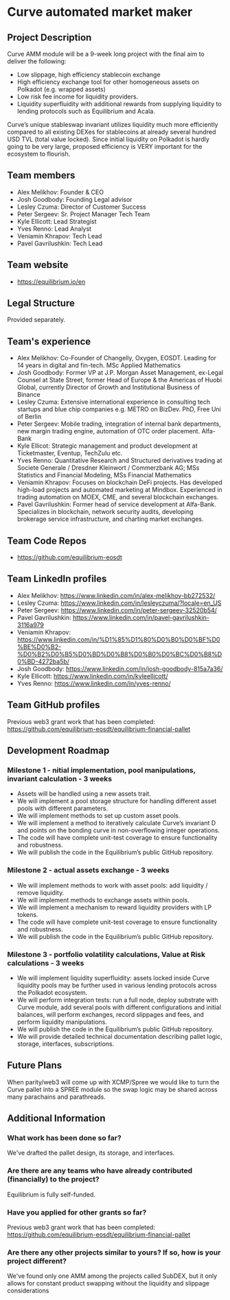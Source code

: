 # Curve automated market maker
## Project Description

Curve AMM module will be a 9-week long project with the final aim to deliver the following:

- Low slippage, high efficiency stablecoin exchange
- High efficiency exchange tool for other homogeneous assets on Polkadot (e.g. wrapped assets) 
- Low risk fee income for liquidity providers. 
- Liquidity superfluidity with additional rewards from supplying liquidity to lending protocols such as Equilibrium and Acala.

Curve’s unique stableswap invariant utilizes liquidity much more efficiently compared to all existing DEXes for stablecoins at already several hundred USD TVL (total value locked). Since initial liquidity on Polkadot is hardly going to be very large, proposed efficiency is VERY important for the ecosystem to flourish.

## Team members

- Alex Melikhov: Founder & CEO 
- Josh Goodbody: Founding Legal advisor
- Lesley Czuma: Director of Customer Success
- Peter Sergeev: Sr. Project Manager Tech Team
- Kyle Ellicott: Lead Strategist
- Yves Renno: Lead Analyst
- Veniamin Khrapov: Tech Lead
- Pavel Gavrilushkin: Tech Lead

## Team website
- https://equilibrium.io/en

## Legal Structure 
Provided separately.

## Team's experience

- Alex Melikhov: Co-Founder of Changelly, Oxygen, EOSDT. Leading for 14 years in digital and fin-tech. MSc Applied Mathematics
- Josh Goodbody: Former VP at J.P. Morgan Asset Management, ex-Legal Counsel at State Street, former Head of Europe & the Americas of Huobi Global, currently Director of Growth and Institutional Business of Binance
- Lesley Czuma: Extensive international experience in consulting tech startups and blue chip companies e.g. METRO on BizDev. PhD, Free Uni of Berlin
- Peter Sergeev: Mobile trading, integration of internal bank departments, new margin trading engine, automation of OTC order placement. Alfa-Bank
- Kyle Ellicot: Strategic management and product development at Ticketmaster, Eventup, TechZulu etc.
- Yves Renno: Quantitative Research and Structured derivatives trading at Societe Generale / Dresdner Kleinwort / Commerzbank AG; MSs Statistics and Financial Modeling, MSs Financial Mathematics
- Veniamin Khrapov: Focuses on blockchain DeFi projects. Has developed high-load projects and automated marketing at Mindbox. Experienced in trading automation on MOEX, CME, and several blockchain exchanges. 
- Pavel Gavrilushkin: Former head of service development at Alfa-Bank. Specializes in blockchain, network security audits, developing brokerage service infrastructure, and charting market exchanges. 

## Team Code Repos
- https://github.com/equilibrium-eosdt

## Team LinkedIn profiles
- Alex Melikhov: https://www.linkedin.com/in/alex-melikhov-bb272532/
- Lesley Czuma: https://www.linkedin.com/in/lesleyczuma/?locale=en_US
- Peter Sergeev: https://www.linkedin.com/in/peter-sergeev-32520b54/
- Pavel Gavrilushkin: https://www.linkedin.com/in/pavel-gavrilushkin-3116a979
- Veniamin Khrapov: https://www.linkedin.com/in/%D1%85%D1%80%D0%B0%D0%BF%D0%BE%D0%B2-%D0%B2%D0%B5%D0%BD%D0%B8%D0%B0%D0%BC%D0%B8%D0%BD-4272ba5b/ 
- Josh Goodbody: https://www.linkedin.com/in/josh-goodbody-815a7a36/
- Kyle Ellicott: https://www.linkedin.com/in/kyleellicott/
- Yves Renno: https://www.linkedin.com/in/yves-renno/

## Team GitHub profiles
Previous web3 grant work that has been completed: https://github.com/equilibrium-eosdt/equilibrium-financial-pallet

## Development Roadmap
### Milestone 1 - nitial implementation, pool manipulations, invariant calculation - 3 weeks
- Assets will be handled using a new assets trait. 
- We will implement a pool storage structure for handling different asset pools with different parameters. 
- We will implement methods to set up custom asset pools. 
- We will implement a method to iteratively calculate Curve’s invariant D and points on the bonding curve in non-overflowing integer operations. 
- The code will have complete unit-test coverage to ensure functionality and robustness.
- We will publish the code in the Equilibrium’s public GitHub repository.
### Milestone 2 - actual assets exchange - 3 weeks
- We will implement methods to work with asset pools: add liquidity / remove liquidity. 
- We will implement methods to exchange assets within pools.
- We will implement a mechanism to reward liquidity providers with LP tokens.
- The code will have complete unit-test coverage to ensure functionality and robustness.
- We will publish the code in the Equilibrium’s public GitHub repository.
### Milestone 3 - portfolio volatility calculations, Value at Risk calculations - 3 weeks
- We will implement liquidity superfluidity: assets locked inside Curve liquidity pools may be further used in various lending protocols across the Polkadot ecosystem. 
- We will perform integration tests: run a full node, deploy substrate with Curve module, add several pools with different configurations and initial balances, will perform exchanges, record slippages and fees, and perform liquidity manipulations. 
- We will publish the code in the Equilibrium’s public GitHub repository.
- We will provide detailed technical documentation describing pallet logic, storage, interfaces, subscriptions.

## Future Plans

When parity/web3 will come up with XCMP/Spree we would like to turn the Curve pallet into a SPREE module so the swap logic may be shared across many parachains and parathreads.

## Additional Information
### What work has been done so far?
We've drafted the pallet design, its storage, and interfaces. 
### Are there are any teams who have already contributed (financially) to the project?
Equilibrium is fully self-funded.
### Have you applied for other grants so far?
Previous web3 grant work that has been completed: https://github.com/equilibrium-eosdt/equilibrium-financial-pallet
### Are there any other projects similar to yours? If so, how is your project different?
We've found only one AMM among the projects called SubDEX, but it only allows for constant product swapping without the liquidity and slippage considerations 
